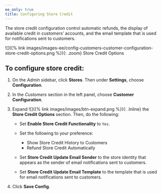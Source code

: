 ```yaml
---
ee_only: true
title: Configuring Store Credit
---
```


The store credit configuration control automatic refunds, the display of available credit in customers’ accounts, and the email template that is used for notifications sent to customers.

![]({% link images/images-ee/config-customers-customer-configuration-store-credit-options.png %}){: .zoom}
Store Credit Options

## To configure store credit:

1. On the _Admin_ sidebar, click **Stores**. Then under **Settings**, choose **Configuration**.

1. In the _Customers_ section in the left panel,  choose **Customer Configuration**.

1. Expand ![]({% link images/images/btn-expand.png %}){: .Inline} the **Store Credit Options** section. Then, do the following:

   - Set **Enable Store Credit Functionality** to `Yes`.

   - Set the following to your preference:

      - Show Store Credit History to Customers
      - Refund Store Credit Automatically

   - Set **Store Credit Update Email Sender** to the store identity that appears as the sender of email notifications sent to customers.

   - Set **Store Credit Update Email Template** to the template that is used for email notifications sent to customers.

1. Click **Save Config**.

